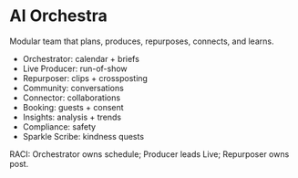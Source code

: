 # AI Orchestra
Modular team that plans, produces, repurposes, connects, and learns.

- Orchestrator: calendar + briefs
- Live Producer: run-of-show
- Repurposer: clips + crossposting
- Community: conversations
- Connector: collaborations
- Booking: guests + consent
- Insights: analysis + trends
- Compliance: safety
- Sparkle Scribe: kindness quests

RACI: Orchestrator owns schedule; Producer leads Live; Repurposer owns post.
